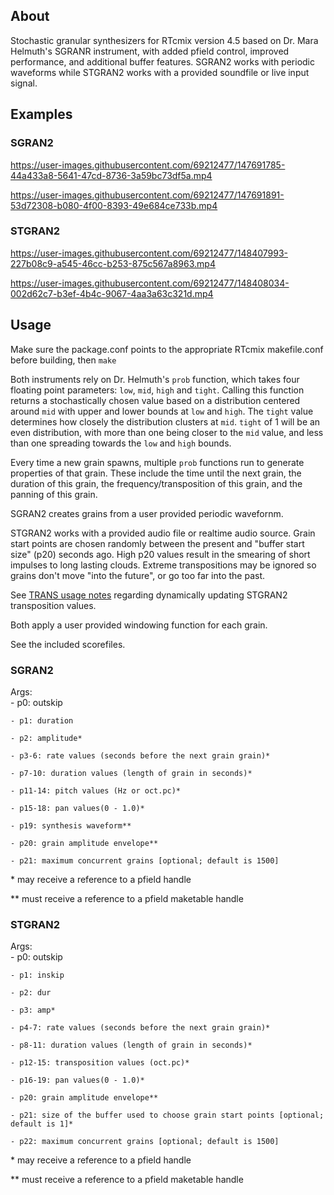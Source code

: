 ## About
Stochastic granular synthesizers for RTcmix version 4.5 based on Dr. Mara Helmuth's SGRANR instrument, with added pfield control, improved performance, and additional buffer features.  SGRAN2 works with periodic waveforms while STGRAN2 works with a provided soundfile or live input signal.

## Examples
### SGRAN2

https://user-images.githubusercontent.com/69212477/147691785-44a433a8-5641-47cd-8736-3a59bc73df5a.mp4

https://user-images.githubusercontent.com/69212477/147691891-53d72308-b080-4f00-8393-49e684ce733b.mp4

### STGRAN2

https://user-images.githubusercontent.com/69212477/148407993-227b08c9-a545-46cc-b253-875c567a8963.mp4

https://user-images.githubusercontent.com/69212477/148408034-002d62c7-b3ef-4b4c-9067-4aa3a63c321d.mp4



## Usage

Make sure the package.conf points to the appropriate RTcmix makefile.conf before building, then `make`

Both instruments rely on Dr. Helmuth's `prob` function, which takes four floating point parameters: `low`, `mid`, `high` and `tight`.  Calling this function returns a stochastically chosen value based on a distribution centered around `mid` with upper and lower bounds at `low` and `high`.  The `tight` value determines how closely the distribution clusters at `mid`.  `tight` of 1 will be an even distribution, with more than one being closer to the `mid` value, and less than one spreading towards the `low` and `high` bounds.

Every time a new grain spawns, multiple `prob` functions run to generate properties of that grain.  These include the time until the next grain, the duration of this grain, the frequency/transposition of this grain, and the panning of this grain.

SGRAN2 creates grains from a user provided periodic wavefornm.

STGRAN2 works with a provided audio file or realtime audio source.  Grain start points are chosen randomly between the present and "buffer start size" (p20) seconds ago.  High p20 values result in the smearing of short impulses to long lasting clouds.  Extreme transpositions may be ignored so grains don't move "into the future", or go too far into the past.

See [TRANS usage notes](http://rtcmix.org/reference/instruments/TRANS.php#usage_notes) regarding dynamically updating STGRAN2 transposition values.

Both apply a user provided windowing function for each grain.

See the included scorefiles.

### SGRAN2

Args:  
    - p0: outskip  

    - p1: duration

    - p2: amplitude*  

    - p3-6: rate values (seconds before the next grain grain)* 

    - p7-10: duration values (length of grain in seconds)*

    - p11-14: pitch values (Hz or oct.pc)*

    - p15-18: pan values(0 - 1.0)* 

    - p19: synthesis waveform**  

    - p20: grain amplitude envelope**  

    - p21: maximum concurrent grains [optional; default is 1500]
    
\* may receive a reference to a pfield handle  

\*\* must receive a reference to a pfield maketable handle  


### STGRAN2

Args:  
    - p0: outskip 
    
    - p1: inskip 

    - p2: dur  

    - p3: amp* 

    - p4-7: rate values (seconds before the next grain grain)* 

    - p8-11: duration values (length of grain in seconds)*

    - p12-15: transposition values (oct.pc)*

    - p16-19: pan values(0 - 1.0)*  

    - p20: grain amplitude envelope**

    - p21: size of the buffer used to choose grain start points [optional; default is 1]*

    - p22: maximum concurrent grains [optional; default is 1500]
    
\* may receive a reference to a pfield handle  

\*\* must receive a reference to a pfield maketable handle
